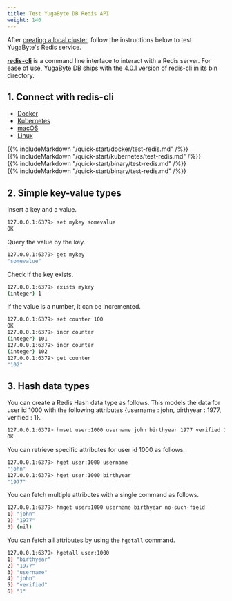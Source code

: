 ```yaml
---
title: Test YugaByte DB Redis API
weight: 140
---
```


After [creating a local cluster](/quick-start/create-local-cluster/), follow the instructions below to test YugaByte's Redis service.

[**redis-cli**](https://redis.io/topics/rediscli) is a command line interface to interact with a Redis server. For ease of use, YugaByte DB ships with the 4.0.1 version of redis-cli in its bin directory.

## 1. Connect with redis-cli

<ul class="nav nav-tabs">
  <li class="active">
    <a data-toggle="tab" href="#docker">
      <i class="icon-docker" aria-hidden="true"></i>
      Docker
    </a>
  </li>
  <li>
    <a data-toggle="tab" href="#kubernetes">
      <i class="fa fa-apple" aria-hidden="true"></i>
      Kubernetes
    </a>
  </li>
  <li>
    <a data-toggle="tab" href="#macos">
      <i class="fa fa-apple" aria-hidden="true"></i>
      macOS
    </a>
  </li>
  <li>
    <a data-toggle="tab" href="#linux">
      <i class="fa fa-linux" aria-hidden="true"></i>
      Linux
    </a>
  </li>
</ul>

<div class="tab-content">
  <div id="docker" class="tab-pane fade in active">
    {{% includeMarkdown "/quick-start/docker/test-redis.md" /%}}
  </div>
  <div id="kubernetes" class="tab-pane fade">
    {{% includeMarkdown "/quick-start/kubernetes/test-redis.md" /%}}
  </div>
  <div id="macos" class="tab-pane fade">
    {{% includeMarkdown "/quick-start/binary/test-redis.md" /%}}
  </div>
  <div id="linux" class="tab-pane fade">
    {{% includeMarkdown "/quick-start/binary/test-redis.md" /%}}
  </div> 
</div>


## 2. Simple key-value types

Insert a key and a value.

```sh
127.0.0.1:6379> set mykey somevalue
OK
```

Query the value by the key.

```sh
127.0.0.1:6379> get mykey
"somevalue"
```

Check if the key exists.

```sh
127.0.0.1:6379> exists mykey
(integer) 1
```


If the value is a number, it can be incremented.

```sh
127.0.0.1:6379> set counter 100
OK
127.0.0.1:6379> incr counter
(integer) 101
127.0.0.1:6379> incr counter
(integer) 102
127.0.0.1:6379> get counter
"102"
```


## 3. Hash data types

You can create a Redis Hash data type as follows. This models the data for user id 1000 with the following attributes {username : john, birthyear : 1977, verified : 1}.

```sh
127.0.0.1:6379> hmset user:1000 username john birthyear 1977 verified 1
OK
```

You can retrieve specific attributes for user id 1000 as follows.

```sh
127.0.0.1:6379> hget user:1000 username
"john"
127.0.0.1:6379> hget user:1000 birthyear
"1977"
```

You can fetch multiple attributes with a single command as follows.

```sh
127.0.0.1:6379> hmget user:1000 username birthyear no-such-field
1) "john"
2) "1977"
3) (nil)
```

You can fetch all attributes by using the `hgetall` command.

```sh
127.0.0.1:6379> hgetall user:1000
1) "birthyear"
2) "1977"
3) "username"
4) "john"
5) "verified"
6) "1"
```

